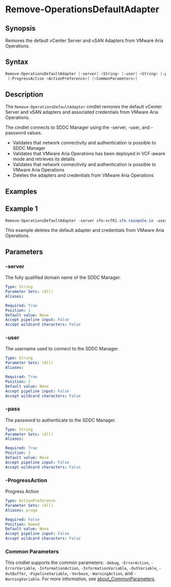 # Remove-OperationsDefaultAdapter

## Synopsis

Removes the default vCenter Server and vSAN Adapters from VMware Aria Operations.

## Syntax

```powershell
Remove-OperationsDefaultAdapter [-server] <String> [-user] <String> [-pass] <String>
 [-ProgressAction <ActionPreference>] [<CommonParameters>]
```

## Description

The `Remove-OperationsDefaultAdapter` cmdlet removes the default vCenter Server and vSAN adapters and associated
credentials from VMware Aria Operations.

The cmdlet connects to SDDC Manager using the -server, -user, and -password values.

- Validates that network connectivity and authentication is possible to SDDC Manager
- Validates that VMware Aria Operations has been deployed in VCF-aware mode and retrieves its details
- Validates that network connectivity and authentication is possible to VMware Aria Operations
- Deletes the adapters and credentials from VMware Aria Operations

## Examples

## Example 1

```powershell
Remove-OperationsDefaultAdapter -server sfo-vcf01.sfo.rainpole.io -user administrator@vsphere.local -pass VMw@re1!
```

This example deletes the default adapter and credentials from VMware Aria Operations.

## Parameters

### -server

The fully qualified domain name of the SDDC Manager.

```yaml
Type: String
Parameter Sets: (All)
Aliases:

Required: True
Position: 1
Default value: None
Accept pipeline input: False
Accept wildcard characters: False
```

### -user

The username used to connect to the SDDC Manager.

```yaml
Type: String
Parameter Sets: (All)
Aliases:

Required: True
Position: 2
Default value: None
Accept pipeline input: False
Accept wildcard characters: False
```

### -pass

The password to authenticate to the SDDC Manager.

```yaml
Type: String
Parameter Sets: (All)
Aliases:

Required: True
Position: 3
Default value: None
Accept pipeline input: False
Accept wildcard characters: False
```

### -ProgressAction

Progress Action

```yaml
Type: ActionPreference
Parameter Sets: (All)
Aliases: proga

Required: False
Position: Named
Default value: None
Accept pipeline input: False
Accept wildcard characters: False
```

### Common Parameters
This cmdlet supports the common parameters: `-Debug`, `-ErrorAction`, `-ErrorVariable`, `-InformationAction`, `-InformationVariable`, `-OutVariable`, `-OutBuffer`, `-PipelineVariable`, `-Verbose`, `-WarningAction`, and `-WarningVariable`. For more information, see [about_CommonParameters](http://go.microsoft.com/fwlink/?LinkID=113216).
